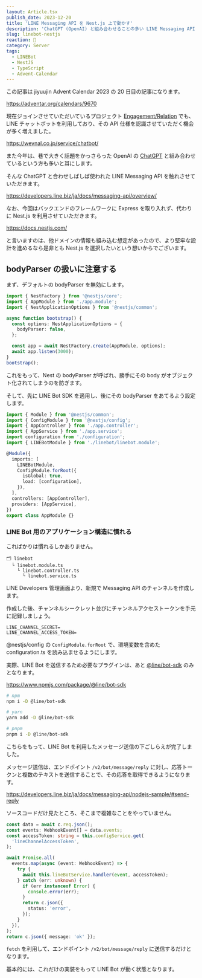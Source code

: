 ```yaml
---
layout: Article.tsx
publish_date: 2023-12-20
title: 'LINE Messaging API を Nest.js 上で動かす'
description: 'ChatGPT (OpenAI) と組み合わせることの多い LINE Messaging API の導入方法について、簡単に書かせていただきました。なお、今回はハマったワナを中心に書かせていただきます。'
slug: linebot-nestjs
reaction: 🐼
category: Server
tags:
  - LINEBot
  - NestJS
  - TypeScript
  - Advent-Calendar
---
```


この記事は jiyuujin Advent Calendar 2023 の 20 日目の記事になります。

https://adventar.org/calendars/9670

現在ジョインさせていただいているプロジェクト [Engagement/Relation](https://wevnal.co.jp/service/chatbot/) でも、LINE チャットボットを利用しており、その API 仕様を認識させていただく機会が多く増えました。

https://wevnal.co.jp/service/chatbot/

また今年は、巷で大きく話題をかっさらった OpenAI の [ChatGPT](https://openai.com/chatgpt) と組み合わせているという方も多いと耳にします。

そんな ChatGPT と合わせしばしば使われた LINE Messaging API を触れさせていただきます。

https://developers.line.biz/ja/docs/messaging-api/overview/

なお、今回はバックエンドのフレームワークに Express を取り入れず、代わりに Nest.js を利用させていただきます。

https://docs.nestjs.com/

と言いますのは、他ドメインの情報も組み込む想定があったので、より堅牢な設計を進めるなら是非とも Nest.js を選択したいという想いからでございます。

## bodyParser の扱いに注意する

まず、デフォルトの bodyParser を無効にします。

```ts
import { NestFactory } from '@nestjs/core';
import { AppModule } from './app.module';
import { NestApplicationOptions } from '@nestjs/common';

async function bootstrap() {
  const options: NestApplicationOptions = {
    bodyParser: false, 
  };

  const app = await NestFactory.create(AppModule, options);
  await app.listen(3000);
}
bootstrap();
```

これをもって、Nest の bodyParser が呼ばれ、勝手にその body がオブジェクト化されてしまうのを防ぎます。

そして、先に LINE Bot SDK を適用し、後にその bodyParser をあてるよう設定します。

```ts
import { Module } from '@nestjs/common';
import { ConfigModule } from '@nestjs/config';
import { AppController } from './app.controller';
import { AppService } from './app.service';
import configuration from './configuration';
import { LINEBotModule } from './linebot/linebot.module';

@Module({
  imports: [
    LINEBotModule,
    ConfigModule.forRoot({
      isGlobal: true,
      load: [configuration],
    }),
  ],
  controllers: [AppController],
  providers: [AppService],
})
export class AppModule {}
```

### LINE Bot 用のアプリケーション構造に慣れる

こればかりは慣れるしかありません。

```
🗂 linebot
  └ linebot.module.ts
    └ linebot.controller.ts
      └ linebot.service.ts
```

LINE Developers 管理画面より、新規で Messaging API のチャンネルを作成します。

作成した後、チャンネルシークレット並びにチャンネルアクセストークンを手元に記録しましょう。

```
LINE_CHANNEL_SECRET=
LINE_CHANNEL_ACCESS_TOKEN=
```

@nestjs/config の `ConfigModule.forRoot` で、環境変数を含めた configuration.ts を読み込ませるようにします。

実際、LINE Bot を送信するため必要なプラグインは、あと [@line/bot-sdk](https://www.npmjs.com/package/@line/bot-sdk) のみとなります。

https://www.npmjs.com/package/@line/bot-sdk

```bash
# npm
npm i -D @line/bot-sdk

# yarn
yarn add -D @line/bot-sdk

# pnpm
pnpm i -D @line/bot-sdk
```

こちらをもって、LINE Bot を利用したメッセージ送信の下ごしらえが完了しました。

メッセージ送信は、エンドポイント `/v2/bot/message/reply` に対し、応答トークンと複数のテキストを送信することで、その応答を取得できるようになります。

https://developers.line.biz/ja/docs/messaging-api/nodejs-sample/#send-reply

ソースコードだけ見たところ、そこまで複雑なことをやっていません。

```ts
const data = await c.req.json();
const events: WebhookEvent[] = data.events;
const accessToken: string = this.configService.get(
  'lineChannelAccessToken',
);

await Promise.all(
  events.map(async (event: WebhookEvent) => {
    try {
      await this.lineBotService.handler(event, accessToken);
    } catch (err: unknown) {
      if (err instanceof Error) {
        console.error(err);
      }
      return c.json({
        status: 'error',
      });
    }
  }),
);
return c.json({ message: 'ok' });
```

`fetch` を利用して、エンドポイント `/v2/bot/message/reply` に送信するだけとなります。

基本的には、これだけの実装をもって LINE Bot が動く状態となります。
